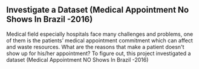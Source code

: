## Investigate a Dataset (Medical Appointment No Shows In Brazil -2016)

Medical field especially hospitals face many challenges and problems, one of them is the patients’ medical appointment commitment which can affect and waste resources. What are the reasons that make a patient doesn't show up for his/her appointment? To figure out, this project investigated a dataset (Medical Appointment NO Shows In Brazil -2016)
